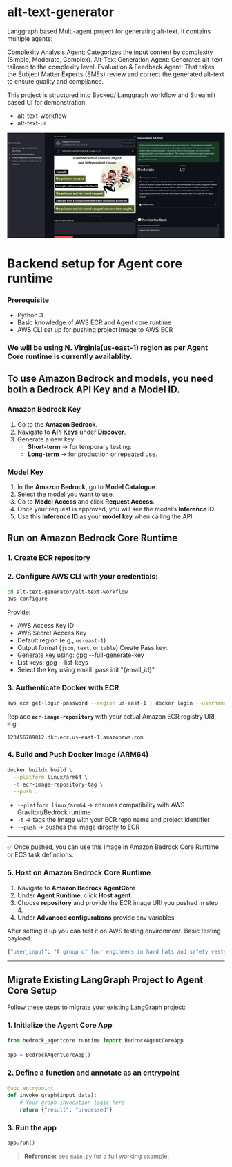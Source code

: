 # alt-text-generator

Langgraph based Multi-agent project for generating alt-text.
It contains multiple agents:

Complexity Analysis Agent: Categorizes the input content by complexity (Simple, Moderate, Complex).
Alt-Text Generation Agent: Generates alt-text tailored to the complexity level.
Evaluation & Feedback Agent: That takes the Subject Matter Experts (SMEs) review and correct the generated alt-text to ensure quality and compliance.

This project is structured into Backed/ Langgraph workflow and Streamlit based UI for demonstration
- alt-text-workflow
- alt-text-ui

![Alt text](./images/ui.png)

# Backend setup for Agent core runtime

### Prerequisite
- Python 3
- Basic knowledge of AWS ECR and Agent core runtime
- AWS CLI set up for pushing project image to AWS ECR

### We will be using N. Virginia(us-east-1) region as per Agent Core runtime is currently availablity. 

## To use Amazon Bedrock and models, you need both a **Bedrock API Key** and a **Model ID**.

### Amazon Bedrock Key
1. Go to the **Amazon Bedrock**.  
2. Navigate to **API Keys** under **Discover**.  
3. Generate a new key:  
   - **Short-term** → for temporary testing.  
   - **Long-term** → for production or repeated use.  

### Model Key
1. In the **Amazon Bedrock**, go to **Model Catalogue**.  
2. Select the model you want to use.  
3. Go to **Model Access** and click **Request Access**.  
4. Once your request is approved, you will see the model’s **Inference ID**.  
5. Use this **Inference ID** as your **model key** when calling the API.


## Run on Amazon Bedrock Core Runtime

### 1. Create ECR repository
### 2. Configure AWS CLI with your credentials:
```bash
cd alt-text-generator/alt-text-workflow
aws configure
```
   Provide:
   - AWS Access Key ID  
   - AWS Secret Access Key  
   - Default region (e.g., `us-east-1`)  
   - Output format (`json`, `text`, or `table`)
   Create Pass key:
   - Generate key using: gpg --full-generate-key
   - List keys: gpg --list-keys
   - Select the key using email: pass init "{email_id}"
 
### 3. Authenticate Docker with ECR
```bash
aws ecr get-login-password --region us-east-1 | docker login --username AWS --password-stdin ecr-image-repository
```

Replace **`ecr-image-repository`** with your actual Amazon ECR registry URI, e.g.:  
```
123456789012.dkr.ecr.us-east-1.amazonaws.com
```

### 4. Build and Push Docker Image (ARM64)
```bash
docker buildx build \
  --platform linux/arm64 \
  -t ecr-image-repository-tag \
  --push .
```

- `--platform linux/arm64` → ensures compatibility with AWS Graviton/Bedrock runtime  
- `-t` → tags the image with your ECR repo name and project identifier  
- `--push` → pushes the image directly to ECR  

---

✅ Once pushed, you can use this image in Amazon Bedrock Core Runtime or ECS task definitions.


### 5. Host on Amazon Bedrock Core Runtime
1. Navigate to **Amazon Bedrock AgentCore**  
2. Under **Agent Runtime**, click **Host agent**  
3. Choose **repository** and provide the ECR image URI you pushed in step 4.   
4. Under **Advanced configurations** provide env variables

After setting it up you can test it on AWS testing environment.
Basic testing payload:
```python 
{"user_input": "A group of four engineers in hard hats and safety vests discuss blueprints at a construction site."} 
```

---

## Migrate Existing LangGraph Project to Agent Core Setup

Follow these steps to migrate your existing LangGraph project:

### 1. Initialize the Agent Core App
```python
from bedrock_agentcore.runtime import BedrockAgentCoreApp

app = BedrockAgentCoreApp()
```

### 2. Define a function and annotate as an entrypoint
```python
@app.entrypoint
def invoke_graph(input_data):
    # Your graph invocation logic here
    return {"result": "processed"}
```

### 3. Run the app
```python
app.run()
```

> **Reference:** see `main.py` for a full working example.
